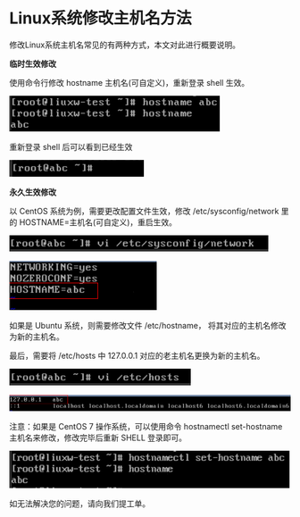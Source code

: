 # Linux系统修改主机名方法



修改Linux系统主机名常见的有两种方式，本文对此进行概要说明。



**临时生效修改**

使用命令行修改 hostname 主机名(可自定义)，重新登录 shell 生效。

![](https://github.com/jdcloudcom/cn/blob/cn-VirtualMachine-Linux/image/Elastic-Compute/Virtual-Machine/Linux/Linux%E7%B3%BB%E7%BB%9F%E4%BF%AE%E6%94%B9%E4%B8%BB%E6%9C%BA%E5%90%8D%E6%96%B9%E6%B3%9501.png)

重新登录 shell 后可以看到已经生效

![](https://github.com/jdcloudcom/cn/blob/cn-VirtualMachine-Linux/image/Elastic-Compute/Virtual-Machine/Linux/Linux%E7%B3%BB%E7%BB%9F%E4%BF%AE%E6%94%B9%E4%B8%BB%E6%9C%BA%E5%90%8D%E6%96%B9%E6%B3%9502.png)

**永久生效修改**

以 CentOS 系统为例，需要更改配置文件生效，修改 /etc/sysconfig/network 里的 HOSTNAME=主机名(可自定义)，重启生效。

![](https://github.com/jdcloudcom/cn/blob/cn-VirtualMachine-Linux/image/Elastic-Compute/Virtual-Machine/Linux/Linux%E7%B3%BB%E7%BB%9F%E4%BF%AE%E6%94%B9%E4%B8%BB%E6%9C%BA%E5%90%8D%E6%96%B9%E6%B3%9503.png)

![](https://github.com/jdcloudcom/cn/blob/cn-VirtualMachine-Linux/image/Elastic-Compute/Virtual-Machine/Linux/Linux%E7%B3%BB%E7%BB%9F%E4%BF%AE%E6%94%B9%E4%B8%BB%E6%9C%BA%E5%90%8D%E6%96%B9%E6%B3%9504.png)

如果是 Ubuntu 系统，则需要修改文件 /etc/hostname， 将其对应的主机名修改为新的主机名。

最后，需要将 /etc/hosts 中 127.0.0.1 对应的老主机名更换为新的主机名。

![](https://github.com/jdcloudcom/cn/blob/cn-VirtualMachine-Linux/image/Elastic-Compute/Virtual-Machine/Linux/Linux%E7%B3%BB%E7%BB%9F%E4%BF%AE%E6%94%B9%E4%B8%BB%E6%9C%BA%E5%90%8D%E6%96%B9%E6%B3%9505.png)

![](https://github.com/jdcloudcom/cn/blob/cn-VirtualMachine-Linux/image/Elastic-Compute/Virtual-Machine/Linux/Linux%E7%B3%BB%E7%BB%9F%E4%BF%AE%E6%94%B9%E4%B8%BB%E6%9C%BA%E5%90%8D%E6%96%B9%E6%B3%9506.png)

注意：如果是 CentOS 7 操作系统，可以使用命令 hostnamectl set-hostname 主机名来修改，修改完毕后重新 SHELL 登录即可。

![](https://github.com/jdcloudcom/cn/blob/cn-VirtualMachine-Linux/image/Elastic-Compute/Virtual-Machine/Linux/Linux%E7%B3%BB%E7%BB%9F%E4%BF%AE%E6%94%B9%E4%B8%BB%E6%9C%BA%E5%90%8D%E6%96%B9%E6%B3%9507.png)

如无法解决您的问题，请向我们提工单。
